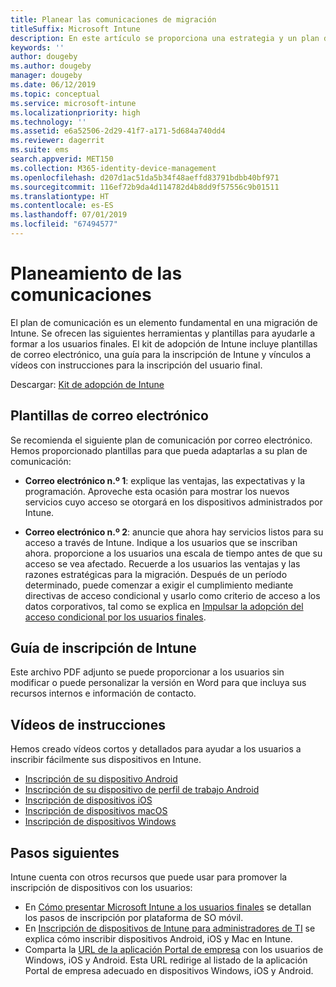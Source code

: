 ```yaml
---
title: Planear las comunicaciones de migración
titleSuffix: Microsoft Intune
description: En este artículo se proporciona una estrategia y un plan de comunicación para la migración a Microsoft Intune.
keywords: ''
author: dougeby
ms.author: dougeby
manager: dougeby
ms.date: 06/12/2019
ms.topic: conceptual
ms.service: microsoft-intune
ms.localizationpriority: high
ms.technology: ''
ms.assetid: e6a52506-2d29-41f7-a171-5d684a740dd4
ms.reviewer: dagerrit
ms.suite: ems
search.appverid: MET150
ms.collection: M365-identity-device-management
ms.openlocfilehash: d207d1ac51da5b34f48aeffd83791bdbb40bf971
ms.sourcegitcommit: 116ef72b9da4d114782d4b8dd9f57556c9b01511
ms.translationtype: HT
ms.contentlocale: es-ES
ms.lasthandoff: 07/01/2019
ms.locfileid: "67494577"
---
```

# <a name="plan-communications"></a>Planeamiento de las comunicaciones 
El plan de comunicación es un elemento fundamental en una migración de Intune. Se ofrecen las siguientes herramientas y plantillas para ayudarle a formar a los usuarios finales. El kit de adopción de Intune incluye plantillas de correo electrónico, una guía para la inscripción de Intune y vínculos a vídeos con instrucciones para la inscripción del usuario final.  

Descargar:  [Kit de adopción de Intune](https://aka.ms/IntuneAdoptionKit)

## <a name="email-templates"></a>Plantillas de correo electrónico 
Se recomienda el siguiente plan de comunicación por correo electrónico. Hemos proporcionado plantillas para que pueda adaptarlas a su plan de comunicación:
- **Correo electrónico n.º 1**: explique las ventajas, las expectativas y la programación. Aproveche esta ocasión para mostrar los nuevos servicios cuyo acceso se otorgará en los dispositivos administrados por Intune. 

- **Correo electrónico n.º 2**: anuncie que ahora hay servicios listos para su acceso a través de Intune. Indique a los usuarios que se inscriban ahora.  proporcione a los usuarios una escala de tiempo antes de que su acceso se vea afectado. Recuerde a los usuarios las ventajas y las razones estratégicas para la migración.
Después de un período determinado, puede comenzar a exigir el cumplimiento mediante directivas de acceso condicional y usarlo como criterio de acceso a los datos corporativos, tal como se explica en [Impulsar la adopción del acceso condicional por los usuarios finales](migration-guide-drive-adoption.md).

## <a name="intune-enrollment-guide"></a>Guía de inscripción de Intune 
Este archivo PDF adjunto se puede proporcionar a los usuarios sin modificar o puede personalizar la versión en Word para que incluya sus recursos internos e información de contacto.

## <a name="instructional-videos"></a>Vídeos de instrucciones
Hemos creado vídeos cortos y detallados para ayudar a los usuarios a inscribir fácilmente sus dispositivos en Intune.
- [Inscripción de su dispositivo Android](https://www.youtube.com/watch?v=k0Q_sGLSx6o&t=1s)
- [Inscripción de su dispositivo de perfil de trabajo Android](https://www.youtube.com/watch?v=9Dl8HsGk4tI&t=3s)
- [Inscripción de dispositivos iOS](https://www.youtube.com/watch?v=mJyv6YcHi7c)
- [Inscripción de dispositivos macOS](https://www.youtube.com/watch?v=Pa2pfhwq_yk)
- [Inscripción de dispositivos Windows](https://www.youtube.com/watch?v=TKQxEckBHiE)

## <a name="next-steps"></a>Pasos siguientes
Intune cuenta con otros recursos que puede usar para promover la inscripción de dispositivos con los usuarios:
- En [Cómo presentar Microsoft Intune a los usuarios finales](https://docs.microsoft.com/intune/end-user-educate) se detallan los pasos de inscripción por plataforma de SO móvil. 
- En [Inscripción de dispositivos de Intune para administradores de TI](https://docs.microsoft.com/intune/device-enrollment) se explica cómo inscribir dispositivos Android, iOS y Mac en Intune.
- Comparta la [URL de la aplicación Portal de empresa](http://go.microsoft.com/fwlink/?LinkID=396941) con los usuarios de Windows, iOS y Android. Esta URL redirige al listado de la aplicación Portal de empresa adecuado en dispositivos Windows, iOS y Android.
